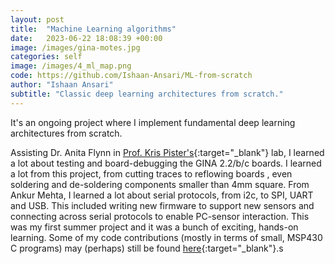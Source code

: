 ```yaml
---
layout: post
title:  "Machine Learning algorithms"
date:   2023-06-22 18:08:39 +00:00
image: /images/gina-motes.jpg
categories: self
image: /images/4_ml_map.png
code: https://github.com/Ishaan-Ansari/ML-from-scratch
author: "Ishaan Ansari"
subtitle: "Classic deep learning architectures from scratch."
---
```

It's an ongoing project where I implement fundamental deep learning architectures from scratch.

Assisting Dr. Anita Flynn in [Prof. Kris Pister's](http://wsn.eecs.berkeley.edu/){:target="_blank"} lab, I learned a lot about testing and board-debugging the GINA 2.2/b/c boards. I learned a lot from this project, from cutting traces to reflowing boards , even soldering and de-soldering components smaller than 4mm square. From Ankur Mehta, I learned a lot about serial protocols, from i2c, to SPI, UART and USB. This included writing new firmware to support new sensors and connecting across serial protocols to enable PC-sensor interaction. This was my first summer project and it was a bunch of exciting, hands-on learning. Some of my code contributions (mostly in terms of small, MSP430 C programs) may (perhaps) still be found [here](http://openwsn.berkeley.edu/){:target="_blank"}.s